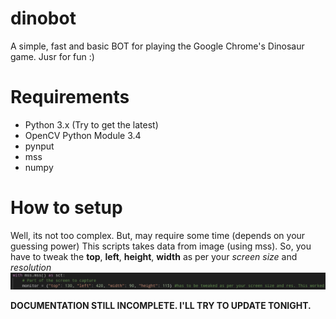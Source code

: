 # dinobot
A simple, fast and basic BOT for playing the Google Chrome's Dinosaur game. Jusr for fun :)

# Requirements
* Python 3.x (Try to get the latest)
* OpenCV Python Module 3.4
* pynput
* mss
* numpy

# How to setup

Well, its not too complex. But, may require some time (depends on your guessing power)
This scripts takes data from image (using mss). So, you have to tweak the **top**, **left**, **height**, **width** as per your *screen size* and *resolution*
![tweak part SHot](tweak-tips/Screenshot_2018-11-04_13-59-52.png)

**DOCUMENTATION STILL INCOMPLETE. I'LL TRY TO UPDATE TONIGHT.**

